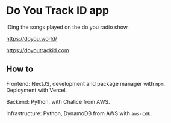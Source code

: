 # Do You Track ID app

IDing the songs played on the do you radio show.

https://doyou.world/

https://doyoutrackid.com

## How to

Frontend: NextJS, development and package manager with `npm`. Deployment with Vercel.

Backend: Python, with Chalice from AWS.

Infrastructure: Python, DynamoDB from AWS with `aws-cdk`.
